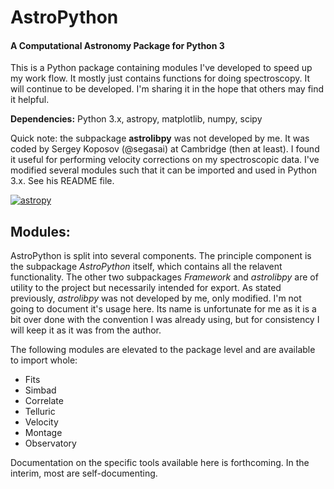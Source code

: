 # AstroPython

#### A Computational Astronomy Package for Python 3

This is a Python package containing modules I've developed to speed 
up my work flow. It mostly just contains functions for doing spectroscopy. 
It will continue to be developed. I'm sharing it in the hope that others 
may find it helpful. 

**Dependencies:** Python 3.x, astropy, matplotlib, numpy, scipy

Quick note: the subpackage **astrolibpy** was not developed
by me. It was coded by Sergey Koposov (@segasai) at Cambridge (then at least). 
I found it useful for performing velocity corrections on my spectroscopic 
data. I've modified several modules such that it can be imported and used in 
Python 3.x. See his README file.

[![astropy](http://img.shields.io/badge/powered%20by-AstroPy-orange.svg?style=flat)](http://www.astropy.org/)

## Modules:

AstroPython is split into several components. The principle component is the
subpackage *AstroPython* itself, which contains all the relavent functionality.
The other two subpackages *Framework* and *astrolibpy* are of utility to the
project but necessarily intended for export. As stated previously, *astrolibpy* 
was not developed by me, only modified. I'm not going to document it's usage 
here. Its name is unfortunate for me as it is a bit over done with the 
convention I was already using, but for consistency I will keep it as it was 
from the author.

The following modules are elevated to the package level and are available
to import whole:

- Fits 
- Simbad
- Correlate
- Telluric 
- Velocity
- Montage
- Observatory


Documentation on the specific tools available here is forthcoming. In the 
interim, most are self-documenting.
